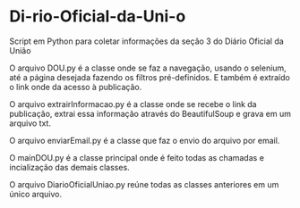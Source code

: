 # Di-rio-Oficial-da-Uni-o
Script em Python para coletar informações da seção 3 do Diário Oficial da União

O arquivo DOU.py é a classe onde se faz a navegação, usando o selenium, até a página desejada fazendo os filtros pré-definidos. E também é
extraído o link onde da acesso à publicação.

O arquivo extrairInformacao.py é a classe onde se recebe o link da publicação, extrai essa informação através do BeautifulSoup e grava em 
um arquivo txt.

O arquivo enviarEmail.py é a classe que faz o envio do arquivo por email.

O mainDOU.py é a classe principal onde é feito todas as chamadas e incialização das demais classes.

O arquivo DiarioOficialUniao.py reúne todas as classes anteriores em um único arquivo.
